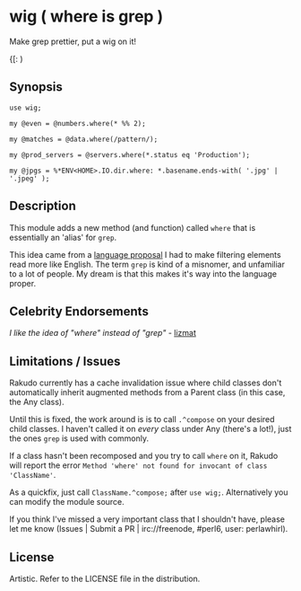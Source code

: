 # wig ( where is grep ) 

Make grep prettier, put a wig on it!

{\[: )

## Synopsis

```perl6
use wig;

my @even = @numbers.where(* %% 2);

my @matches = @data.where(/pattern/);

my @prod_servers = @servers.where(*.status eq 'Production');

my @jpgs = %*ENV<HOME>.IO.dir.where: *.basename.ends-with( '.jpg' | '.jpeg' );
```

## Description

This module adds a new method (and function) called `where` that is essentially an 'alias' for `grep`.

This idea came from a [language proposal](https://gist.github.com/0racle/ea0523759e2da15758d4) I had to make filtering elements read more like English. The term `grep` is kind of a misnomer, and unfamiliar to a lot of people. My dream is that this makes it's way into the language proper.

## Celebrity Endorsements

_I like the idea of "where" instead of "grep"_ - [lizmat](http://irclog.perlgeek.de/perl6/2016-03-30#i_12262416)

## Limitations / Issues

Rakudo currently has a cache invalidation issue where child classes don't automatically inherit augmented methods from a Parent class (in this case, the Any class).

Until this is fixed, the work around is is to call `.^compose` on your desired child classes. I haven't called it on _every_ class under Any (there's a lot!), just the ones `grep` is used with commonly. 

If a class hasn't been recomposed and you try to call `where` on it, Rakudo will report the error `Method 'where' not found for invocant of class 'ClassName'`.

As a quickfix, just call `ClassName.^compose;` after `use wig;`. Alternatively you can modify the module source.

If you think I've missed a very important class that I shouldn't have, please let me know (Issues | Submit a PR | irc://freenode, #perl6, user: perlawhirl).

## License

Artistic. Refer to the LICENSE file in the distribution.

